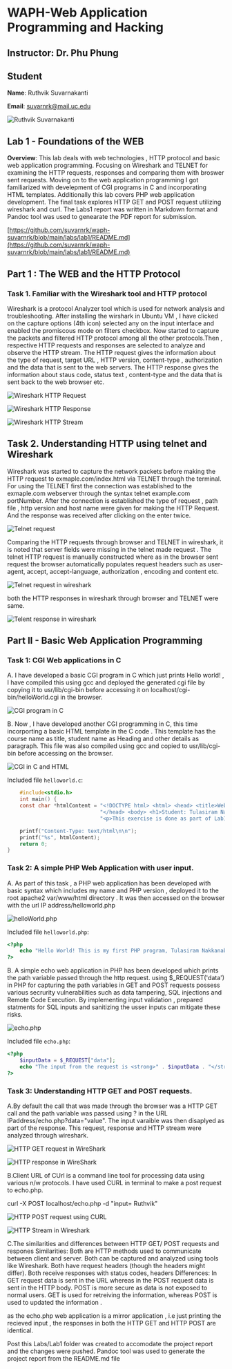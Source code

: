 # WAPH-Web Application Programming and Hacking

## Instructor: Dr. Phu Phung

## Student

**Name**: Ruthvik Suvarnakanti

**Email**: suvarnrk@mail.uc.edu

![Ruthvik Suvarnakanti](images/headshot.JPEG)

## Lab 1 - Foundations of the WEB

**Overview**: This lab deals with web technologies , HTTP protocol and basic web application programming. Focusing on Wireshark and TELNET for examining the HTTP requests, responses and comparing them with broswer sent requests.
Moving on to the web application programming I got familiarized with develepment of CGI programs in C and incorporating HTML templates. Additionally this lab covers PHP web application development. The final task explores HTTP GET and POST request utilizing wireshark and curl.
The Labs1 report was written in Markdown format and Pandoc tool was used to genearate the PDF report for submission.

[https://github.com/suvarnrk/waph-suvarnrk/blob/main/labs/lab1/README.md](https://github.com/suvarnrk/waph-suvarnrk/blob/main/labs/lab1/README.md)
## Part 1 : The WEB and the HTTP Protocol

### Task 1. Familiar with the Wireshark tool and HTTP protocol

Wireshark is a protocol Analyzer tool which is used for network analysis and troubleshooting. After installing the wirshark in Ubuntu VM , I have clicked on the capture options (4th icon)  selected any on the input interface and enabled the promiscous mode on filters checkbox. Now started to capture the packets and filtered HTTP protocol  among all the other protocols.Then , respective HTTP requests and responses are selected to analyze and observe the HTTP stream.
The HTTP request gives the information about the type of request, target URL , HTTP version, content-type , authorization and the data that is sent to the web servers.
The HTTP response gives the information about staus code, status text , content-type and the data that is sent back to the web browser etc.

![Wireshark HTTP Request](images/HTTPReq.png)

![Wireshark HTTP Response](images/HTTPResp.png)

![Wireshark HTTP Stream](images/HTTPStream.png)

## Task 2. Understanding HTTP using telnet and Wireshark

Wireshark was started to capture the network packets before making the HTTP request to exmaple.com/index.html via TELNET through the terminal. For using the TELNET first the connection was established to the exmaple.com webserver through the syntax telnet example.com portNumber. After the connection is established the type of request , path file , http version and host name were given for making the HTTP Request. And the response was received after clicking on the enter twice.

![Telnet request](images/TelnetReq.png)

Comparing the HTTP requests through browser and TELNET in wireshark, it is noted that server fields were missing in the telnet made request .
The telnet HTTP request is manually constructed where as in the browser sent request the browser automatically populates request headers such as user-agent, accept, accept-language, authorization , encoding and content etc.

![Telnet request in wireshark](images/TTelnet_wireshark_req.png)

both the HTTP responses in wireshark through browser and TELNET were same.

![Telent response in wireshark](images/Telnet_wireshark_resp.png)


## Part II - Basic Web Application Programming

### Task 1: CGI Web applications in C

A. I have developed a basic CGI program in C which just prints Hello world! , I have compiled this using gcc and deployed the generated cgi file by copying it to usr/lib/cgi-bin before accessing it on localhost/cgi-bin/helloWorld.cgi in the browser.

![CGI program in C](images/CGI_IN_C.png)

B. Now , I have developed another CGI programming in C, this time incorporting a basic HTML template in the C code . This template has the course name as title, student name as Heading and other details as paragraph. This file was also compiled using gcc and copied to usr/lib/cgi-bin before accessing on the browser.

![CGI in C and HTML](images/CGI_IN_C_HTML.png)

Included file `helloworld.c`:
```C
    #include<stdio.h>
    int main() {
    const char *htmlContent = "<!DOCTYPE html> <html> <head> <title>Web Application Programming and Hacking</title>"
                              "</head> <body> <h1>Student: Tulasiram Nakkanaboina</h1>"
                              "<p>This exercise is done as part of Lab1 assessment i.e CGI Web Applications with C.</p></body></html>";

    printf("Content-Type: text/html\n\n");
    printf("%s", htmlContent);
    return 0;
}
```

### Task 2: A simple PHP Web Application with user input.

A. As part of this task , a PHP web application has been developed with basic syntax which includes my name and PHP version , deployed it to the root apache2 var/www/html directory . It was then accessed on the browser with the url IP address/helloworld.php

![helloWorld.php](images/helloWorldPhp.png)

Included file `helloworld.php`:
```PHP
<?php
    echo "Hello World! This is my first PHP program, Tulasiram Nakkanaboina , WAPH";
?>
```

B. A simple echo web application in PHP has been developed which prints the path variable passed through the http request.
using $_REQUEST('data') in PHP for capturing the path variables in GET and POST requests possess various secrurity vulnerabilities such as data tampering, SQL injections and Remote Code Execution. By implementing input validation , prepared statments for SQL inputs and sanitizing the usser inputs can mitigate these risks.

![echo.php](images/echophp.png)

Included file `echo.php`:
```PHP
<?php
    $inputData = $_REQUEST["data"];
    echo "The input from the request is <strong>" . $inputData . "</strong>.<br>";
?>
```

### Task 3: Understanding HTTP GET and POST requests.

A.By default the call that was made through the browser was a HTTP GET call and the path variable was passed using ? in the URL IPaddress/echo.php?data="value". The input varaible was then disaplyed as part of the response. This request, response and HTTP stream were analyzed through wireshark. 

![HTTP GET request in WireShark](images/WiresharkReq.png)

![HTTP response in WireShark](images/WiresharkResp.png)


B.Client URL of CUrl is a command line tool for processing data using various n/w protocols. I have used CURL in terminal to make a post request to echo.php.

curl -X POST localhost/echo.php -d "input= Ruthvik"

![HTTP POST request using CURL](images/curlpost.png)

![HTTP Stream in Wireshark](images/postwiresharkstream.png)


C.The similarities and differences between HTTP GET/ POST requests and respones
Similarities:
Both are HTTP methods used to communicate between client and server.
Both can be captured and analyzed using tools like Wireshark.
Both have request headers (though the headers might differ).
Both receive responses with status codes, headers
Differences:
In GET request data is sent in the URL whereas in the POST request data is sent in the HTTP body.
POST is more secure as data is not exposed to normal users.
GET is used for retreiving the information, whereas POST is used to updated the information .

as the echo.php web application is a mirror application , i.e just printing the recieved input , the responses in both the HTTP GET and HTTP POST are identical.

Post this Labs/Lab1 folder was created to accomodate the project report and the changes were pushed. Pandoc tool was used to generate the project report from the README.md file
